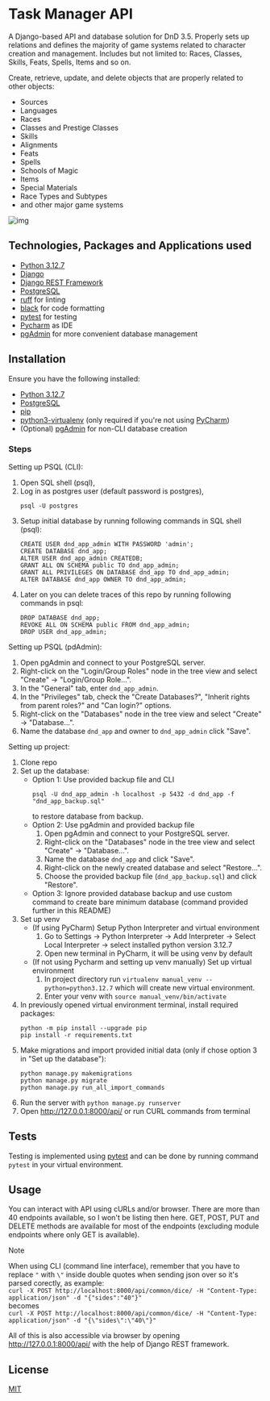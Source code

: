# Task Manager API
A Django-based API and database solution for DnD 3.5. Properly sets up relations and defines the majority of game systems related to character creation and management. Includes but not limited to: Races, Classes, Skills, Feats, Spells, Items and so on.

Create, retrieve, update, and delete objects that are properly related to other objects:
- Sources
- Languages
- Races
- Classes and Prestige Classes
- Skills
- Alignments
- Feats
- Spells
- Schools of Magic
- Items
- Special Materials
- Race Types and Subtypes
- and other major game systems

![img](https://i.imgur.com/SKt9fXe.png)

## Technologies, Packages and Applications used

- [Python 3.12.7](https://www.python.org/downloads/release/python-3127/)
- [Django](https://www.djangoproject.com/download/)
- [Django REST Framework](https://www.django-rest-framework.org/)
- [PostgreSQL](https://www.postgresql.org/)
- [ruff](https://github.com/astral-sh/ruff) for linting
- [black](https://github.com/psf/black) for code formatting
- [pytest](https://docs.pytest.org/en/stable/) for testing
- [Pycharm](https://www.jetbrains.com/pycharm/) as IDE
- [pgAdmin](https://www.pgadmin.org/) for more convenient database management

## Installation
Ensure you have the following installed:
- [Python 3.12.7](https://www.python.org/downloads/)
- [PostgreSQL](https://www.postgresql.org/download/)
- [pip](https://pip.pypa.io/en/stable/)
- [python3-virtualenv](https://virtualenv.pypa.io/en/latest/index.html) (only required if you're not using [PyCharm](https://www.jetbrains.com/pycharm/download/))
- (Optional) [pgAdmin](https://www.pgadmin.org/download/) for non-CLI database creation

### Steps

Setting up PSQL (CLI):
1. Open SQL shell (psql),
2. Log in as postgres user (default password is postgres),
   ```
   psql -U postgres
   ```
3. Setup initial database by running following commands in SQL shell (psql):
   ```
   CREATE USER dnd_app_admin WITH PASSWORD 'admin';
   CREATE DATABASE dnd_app;
   ALTER USER dnd_app_admin CREATEDB;
   GRANT ALL ON SCHEMA public TO dnd_app_admin;
   GRANT ALL PRIVILEGES ON DATABASE dnd_app TO dnd_app_admin;
   ALTER DATABASE dnd_app OWNER TO dnd_app_admin;
   ```
4. Later on you can delete traces of this repo by running following commands in psql:
   ```
   DROP DATABASE dnd_app;
   REVOKE ALL ON SCHEMA public FROM dnd_app_admin;
   DROP USER dnd_app_admin;
   ```
Setting up PSQL (pdAdmin):
1. Open pgAdmin and connect to your PostgreSQL server.
2. Right-click on the "Login/Group Roles" node in the tree view and select "Create" -> "Login/Group Role...".
3. In the "General" tab, enter `dnd_app_admin`.
4. In the "Privileges" tab, check the "Create Databases?", "Inherit rights from parent roles?" and "Can login?" options.
5. Right-click on the "Databases" node in the tree view and select "Create" -> "Database...".
6. Name the database `dnd_app` and owner to `dnd_app_admin` click "Save".

Setting up project:
1. Clone repo
2. Set up the database:
   - Option 1: Use provided backup file and CLI
     ```
     psql -U dnd_app_admin -h localhost -p 5432 -d dnd_app -f "dnd_app_backup.sql"
     ```
     to restore database from backup. 
   - Option 2: Use pgAdmin and provided backup file
     1. Open pgAdmin and connect to your PostgreSQL server.
     2. Right-click on the "Databases" node in the tree view and select "Create" -> "Database...".
     3. Name the database `dnd_app` and click "Save".
     4. Right-click on the newly created database and select "Restore...".
     5. Choose the provided backup file (`dnd_app_backup.sql`) and click "Restore".
   - Option 3: Ignore provided database backup and use custom command to create bare minimum database (command provided further in this README)
3. Set up venv 
   - (If using PyCharm) Setup Python Interpreter and virtual environment
     1. Go to Settings -> Python Interpreter -> Add Interpreter -> Select Local Interpreter -> select installed python version 3.12.7
     2. Open new terminal in PyCharm, it will be using venv by default
   - (If not using Pycharm and setting up venv manually) Set up virtual environment
     1. In project directory run `virtualenv manual_venv --python=python3.12.7` which will create new virtual environment.
     2. Enter your venv with `source manual_venv/bin/activate`
4. In previously opened virtual environment terminal, install required packages:
   ```
   python -m pip install --upgrade pip
   pip install -r requirements.txt
   ```
5. Make migrations and import provided initial data (only if chose option 3 in "Set up the database"):
   ```
   python manage.py makemigrations
   python manage.py migrate
   python manage.py run_all_import_commands
   ```
6. Run the server with `python manage.py runserver`
7. Open http://127.0.0.1:8000/api/ or run CURL commands from terminal

## Tests
Testing is implemented using [pytest](https://docs.pytest.org/en/stable/) and can be done by running command `pytest` in your virtual environment.


## Usage
You can interact with API using cURLs and/or browser. There are more than 40 endpoints available, so I won't be listing then here.
GET, POST, PUT and DELETE methods are available for most of the endpoints (excluding module endpoints where only GET is available).


> [!NOTE]
> When using CLI (command line interface), remember that you have to replace `"` with `\"` inside double quotes when sending json over so it's parsed corectly, as example:<br />
> `curl -X POST http://localhost:8000/api/common/dice/ -H "Content-Type: application/json" -d "{"sides":"40"}"`<br />
> becomes<br />
> `curl -X POST http://localhost:8000/api/common/dice/ -H "Content-Type: application/json" -d "{\"sides\":\"40\"}"`


All of this is also accessible via browser by opening http://127.0.0.1:8000/api/ with the help of Django REST framework.


## License
[MIT](https://github.com/MusicManiac/DnD_App/blob/master/LICENSE)
